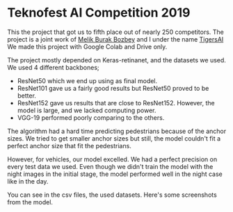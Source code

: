 # Teknofest AI Competition 2019

This the project that got us to fifth place out of nearly 250 competitors. The project is a joint work of [Melik Burak Bozbey](https://github.com/mburakbozbey) and I under the name [TigersAI](https://github.com/tigersai) We made this project with Google Colab and Drive only.

The project mostly depended on Keras-retinanet, and the datasets we used. 
We used 4 different backbones;
* ResNet50 which we end up using as final model.
* ResNet101 gave us a fairly good results but ResNet50 proved to be better.
* ResNet152 gave us results that are close to ResNet152. However, the model is large, and we lacked computing power.
* VGG-19 performed poorly comparing to the others.

The algorithm had a hard time predicting pedestrians because of the anchor sizes. We tried to get smaller anchor sizes but still, the model couldn't fit a perfect anchor size that fit the pedestrians. 

However, for vehicles, our model excelled. We had a perfect precision on every test data we used. Even though we didn't train the model with the night images in the initial stage, the model performed well in the night case like in the day.

You can see in the csv files, the used datasets. Here's some screenshots from the model.

